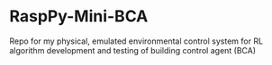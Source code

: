 # RaspPy-Mini-BCA
Repo for my physical, emulated environmental control system for RL algorithm development and testing of building control agent (BCA)
